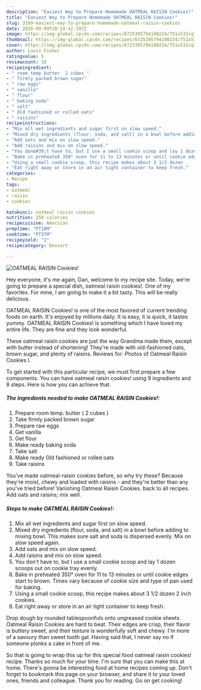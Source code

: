 ```yaml
---
description: "Easiest Way to Prepare Homemade OATMEAL RAISIN Cookies!"
title: "Easiest Way to Prepare Homemade OATMEAL RAISIN Cookies!"
slug: 3169-easiest-way-to-prepare-homemade-oatmeal-raisin-cookies
date: 2020-09-09T20:14:42.597Z
image: https://img-global.cpcdn.com/recipes/6725395794100224/751x532cq70/oatmeal-raisin-cookies-recipe-main-photo.jpg
thumbnail: https://img-global.cpcdn.com/recipes/6725395794100224/751x532cq70/oatmeal-raisin-cookies-recipe-main-photo.jpg
cover: https://img-global.cpcdn.com/recipes/6725395794100224/751x532cq70/oatmeal-raisin-cookies-recipe-main-photo.jpg
author: Louis Fisher
ratingvalue: 5
reviewcount: 10
recipeingredient:
- " room temp butter  2 cubes "
- " firmly packed brown sugar"
- " raw eggs"
- " vanilla"
- " flour"
- " baking soda"
- " salt"
- " Old fashioned or rolled oats"
- " raisins"
recipeinstructions:
- "Mix all wet ingredients and sugar first on slow speed."
- "Mixed dry ingredients (flour, soda, and salt) in a bowl before adding to mixing bowl. This makes sure salt and soda is dispersed evenly. Mix on slow speed again."
- "Add oats and mix on slow speed."
- "Add raisins and mix on slow speed."
- "You don&#39;t have to, but I use a small cookie scoop and lay 1 dozen scoops out on cookie tray evenly."
- "Bake in preheated 350° oven for 11 to 13 minutes or until cookie edges start to brown. Times vary because of cookie size and type of pan used for baking."
- "Using a small cookie scoop, this recipe makes about 3 1/2 dozen      2 inch cookies."
- "Eat right away or store in an air tight container to keep fresh."
categories:
- Recipe
tags:
- oatmeal
- raisin
- cookies

katakunci: oatmeal raisin cookies 
nutrition: 250 calories
recipecuisine: American
preptime: "PT18M"
cooktime: "PT37M"
recipeyield: "1"
recipecategory: Dessert

---
```



![OATMEAL RAISIN Cookies!](https://img-global.cpcdn.com/recipes/6725395794100224/751x532cq70/oatmeal-raisin-cookies-recipe-main-photo.jpg)

Hey everyone, it's me again, Dan, welcome to my recipe site. Today, we're going to prepare a special dish, oatmeal raisin cookies!. One of my favorites. For mine, I am going to make it a bit tasty. This will be really delicious.

OATMEAL RAISIN Cookies! is one of the most favored of current trending foods on earth. It's enjoyed by millions daily. It is easy, it is quick, it tastes yummy. OATMEAL RAISIN Cookies! is something which I have loved my entire life. They are fine and they look wonderful.

These oatmeal raisin cookies are just the way Grandma made them, except with butter instead of shortening! They&#39;re made with old-fashioned oats, brown sugar, and plenty of raisins. Reviews for: Photos of Oatmeal Raisin Cookies I.


To get started with this particular recipe, we must first prepare a few components. You can have oatmeal raisin cookies! using 9 ingredients and 8 steps. Here is how you can achieve that.

<!--inarticleads1-->

##### The ingredients needed to make OATMEAL RAISIN Cookies!:

1. Prepare  room temp. butter ( 2 cubes )
1. Take  firmly packed brown sugar
1. Prepare  raw eggs
1. Get  vanilla
1. Get  flour
1. Make ready  baking soda
1. Take  salt
1. Make ready  Old fashioned or rolled oats
1. Take  raisins


You&#39;ve made oatmeal-raisin cookies before, so why try these? Because they&#39;re moist, chewy and loaded with raisins - and they&#39;re better than any you&#39;ve tried before! Vanishing Oatmeal Raisin Cookies. back to all recipes. Add oats and raisins; mix well. 

<!--inarticleads2-->

##### Steps to make OATMEAL RAISIN Cookies!:

1. Mix all wet ingredients and sugar first on slow speed.
1. Mixed dry ingredients (flour, soda, and salt) in a bowl before adding to mixing bowl. This makes sure salt and soda is dispersed evenly. Mix on slow speed again.
1. Add oats and mix on slow speed.
1. Add raisins and mix on slow speed.
1. You don&#39;t have to, but I use a small cookie scoop and lay 1 dozen scoops out on cookie tray evenly.
1. Bake in preheated 350° oven for 11 to 13 minutes or until cookie edges start to brown. Times vary because of cookie size and type of pan used for baking.
1. Using a small cookie scoop, this recipe makes about 3 1/2 dozen      2 inch cookies.
1. Eat right away or store in an air tight container to keep fresh.


Drop dough by rounded tablespoonfuls onto ungreased cookie sheets. Oatmeal Raisin Cookies are hard to beat. Their edges are crisp, their flavor is buttery sweet, and their texture is wonderfully soft and chewy. I&#39;m more of a savoury than sweet tooth gal. Having said that, I never say no if someone plonks a cake in front of me. 

So that is going to wrap this up for this special food oatmeal raisin cookies! recipe. Thanks so much for your time. I'm sure that you can make this at home. There's gonna be interesting food at home recipes coming up. Don't forget to bookmark this page on your browser, and share it to your loved ones, friends and colleague. Thank you for reading. Go on get cooking!

